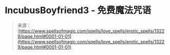 <!--yml

类别：未分类

日期：2024年06月12日 18:51:35

-->

# IncubusBoyfriend3 - 免费魔法咒语

> 来源：[https://www.spellsofmagic.com/spells/love_spells/erotic_spells/13229/page.html#0001-01-01](https://www.spellsofmagic.com/spells/love_spells/erotic_spells/13229/page.html#0001-01-01)
